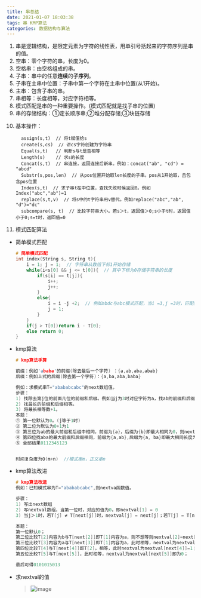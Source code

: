 ```yaml
---
title: 串总结
date: 2021-01-07 18:03:38
tags: 串 KMP算法
categories: 数据结构与算法
---
```


1. 串是逻辑结构，是限定元素为字符的线性表，用单引号括起来的字符序列是串的值。
2. 空串：零个字符的串，长度为0。
3. 空格串：由空格组成的串。
4. 子串：串中的任意**连续**的**子序列**。
5. 子串在主串中位置：子串中第一个字符在主串中位置(从1开始)。
6. 主串：包含子串的串。
7. 串相等：长度相等，对应字符相等。
8. 模式匹配是串的一种重要操作。(模式匹配就是找子串的位置)
9. 串的存储结构：①定长顺序串;②堆分配存储;③块链存储
<!--more-->

10. 基本操作：
    ```
      assign(s,t)  // 将t赋值给s
      create(s,cs)  // 讲cs字符创建为字符串
      Equal(s,t)   // 判断s与t是否相等
      Length(s)    // 求s的长度
      Concat(s,t)  // 串连接，返回连接后新串。例如：concat("ab", "cd") = "abcd"
      Substr(s,pos,len)  // 从pos位置开始取len长度的子串。pos从1开始取，且包含pos位置
      Index(s,t)  // 求子串t在中位置，查找失败时候返回0。例如Index("abc","ab")=1
      replace(s,t,v)  // 将s中的t字符串用v替代。例如replace("abc","ab", "d")="dc"
      subcompare(s, t)  // 比较字符串大小。若s＞t，返回值＞0;s小于t时，返回值小于0;s=t时，返回值=0
    ```
11. 模式匹配算法
- 简单模式匹配
    ```cpp
    # 简单模式匹配
    int index(String s, String t){
        i = 1; j = 1;  // 字符串从数组下标1开始存储
        while(i<s[0] && j <= t[0]){  // 其中下标为0存储字符串的长度
            if(s[i] == t[j]){
                i++;
                j++;
            }
            else{
                i = i -j +2;  // 例如abdc与abc模式匹配，当i =3,j =3时，匹配失败，i回退到b的位置即3-3+2是b的下标
                j = 1;
            }
        }
        if(j > T[0])return i - T[0];
        else return 0;
    }
    ```
- kmp算法
    ```cpp
    # kmp算法手算

    前缀：例如'ababa'的前缀(除去最后一个字符) ：{a,ab,aba,abab}
    后缀：例如上式的后缀(除去第一个字符)：{a,ba,aba,baba}
    
    例如：求模式串T="abababcabc"的next数组值。
    步骤：
    1) 找除去第j位的前面几位的前缀和后缀。例如当j为3时对应字符为a，找ab的前缀和后缀最大相同长度
    2) 找最长的前缀和后缀相等。
    3) 将最长相等数+1。
    本题：
    ① 第一位默认为0。(j等于1时)
    ② 第二位为默认为0+1为1
    ③ 第三位为ab的最大前缀和后缀中相同，前缀为{a}，后缀为{b}即最大相同为0，则next值为0+1为1
    ④ 第四位找aba的最大前缀和后缀相同，前缀为{a,ab},后缀为{a, ba}即最大相同长度为1，则next值为1+1=2
    ⑤ 全部结果0112345123
    
    
    时间复杂度为O(m+n)  //模式串m，正文串n
    ```
- kmp算法改进
    ```cpp
    # kmp算法改进
    例如：已知模式串为T="abababcabc",则nextva函数值。
    
    步骤：
    1) 写出next数组
    2) 写nextval数组，当第一位时，对应的值为0，即nextval[1] = 0
    3) 当j＞1时，若T[j] ≠ T[next[j]]时，nextval[j] = next[j]；若T[j] = T[next[j]]时，nextval[j] = nextval[next[j]]
    
    本题：
    第一位默认0；
    第二位比较T[2]内容为b与T[next[2]]即T[1]内容为a，则不想等则nextval[2]=next[2]；
    第三位比较T[3]内容为a与T[next[3]]即T[1]内容为a，此时相等，nextval为nextval[next[3]]即为0；
    第四位比较T[4]与T[next[4]]即T[2]，相等，此时nextval为nextval[next[4]]=1；
    第五位比较T[5]与T[next[5]]，此时相等，nextval为nextval[next[5]]即为0；
    
    最后可得0101015013
    ```
- 求nextval的值
  > ![image](https://note.youdao.com/yws/api/personal/file/459e8acaa3f757f222d47f642f2ab031?method=download&shareKey=9e7463821d6f6ecaeddd5632c9fec614&inline=true)
